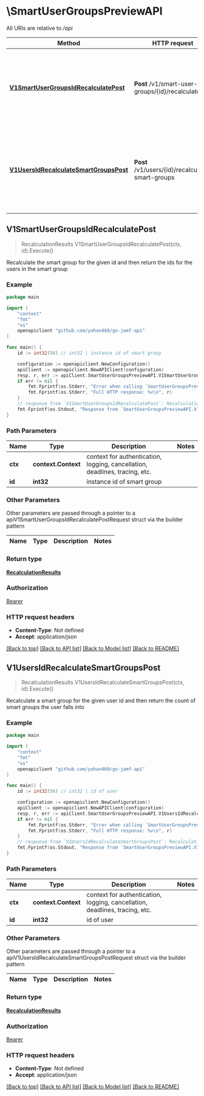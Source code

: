 # \SmartUserGroupsPreviewAPI

All URIs are relative to */api*

Method | HTTP request | Description
------------- | ------------- | -------------
[**V1SmartUserGroupsIdRecalculatePost**](SmartUserGroupsPreviewAPI.md#V1SmartUserGroupsIdRecalculatePost) | **Post** /v1/smart-user-groups/{id}/recalculate | Recalculate the smart group for the given id and then return the ids for the users in the smart group 
[**V1UsersIdRecalculateSmartGroupsPost**](SmartUserGroupsPreviewAPI.md#V1UsersIdRecalculateSmartGroupsPost) | **Post** /v1/users/{id}/recalculate-smart-groups | Recalculate a smart group for the given user id and then return the count of smart groups the user falls into 



## V1SmartUserGroupsIdRecalculatePost

> RecalculationResults V1SmartUserGroupsIdRecalculatePost(ctx, id).Execute()

Recalculate the smart group for the given id and then return the ids for the users in the smart group 



### Example

```go
package main

import (
    "context"
    "fmt"
    "os"
    openapiclient "github.com/yohan460/go-jamf-api"
)

func main() {
    id := int32(56) // int32 | instance id of smart group

    configuration := openapiclient.NewConfiguration()
    apiClient := openapiclient.NewAPIClient(configuration)
    resp, r, err := apiClient.SmartUserGroupsPreviewAPI.V1SmartUserGroupsIdRecalculatePost(context.Background(), id).Execute()
    if err != nil {
        fmt.Fprintf(os.Stderr, "Error when calling `SmartUserGroupsPreviewAPI.V1SmartUserGroupsIdRecalculatePost``: %v\n", err)
        fmt.Fprintf(os.Stderr, "Full HTTP response: %v\n", r)
    }
    // response from `V1SmartUserGroupsIdRecalculatePost`: RecalculationResults
    fmt.Fprintf(os.Stdout, "Response from `SmartUserGroupsPreviewAPI.V1SmartUserGroupsIdRecalculatePost`: %v\n", resp)
}
```

### Path Parameters


Name | Type | Description  | Notes
------------- | ------------- | ------------- | -------------
**ctx** | **context.Context** | context for authentication, logging, cancellation, deadlines, tracing, etc.
**id** | **int32** | instance id of smart group | 

### Other Parameters

Other parameters are passed through a pointer to a apiV1SmartUserGroupsIdRecalculatePostRequest struct via the builder pattern


Name | Type | Description  | Notes
------------- | ------------- | ------------- | -------------


### Return type

[**RecalculationResults**](RecalculationResults.md)

### Authorization

[Bearer](../README.md#Bearer)

### HTTP request headers

- **Content-Type**: Not defined
- **Accept**: application/json

[[Back to top]](#) [[Back to API list]](../README.md#documentation-for-api-endpoints)
[[Back to Model list]](../README.md#documentation-for-models)
[[Back to README]](../README.md)


## V1UsersIdRecalculateSmartGroupsPost

> RecalculationResults V1UsersIdRecalculateSmartGroupsPost(ctx, id).Execute()

Recalculate a smart group for the given user id and then return the count of smart groups the user falls into 



### Example

```go
package main

import (
    "context"
    "fmt"
    "os"
    openapiclient "github.com/yohan460/go-jamf-api"
)

func main() {
    id := int32(56) // int32 | id of user

    configuration := openapiclient.NewConfiguration()
    apiClient := openapiclient.NewAPIClient(configuration)
    resp, r, err := apiClient.SmartUserGroupsPreviewAPI.V1UsersIdRecalculateSmartGroupsPost(context.Background(), id).Execute()
    if err != nil {
        fmt.Fprintf(os.Stderr, "Error when calling `SmartUserGroupsPreviewAPI.V1UsersIdRecalculateSmartGroupsPost``: %v\n", err)
        fmt.Fprintf(os.Stderr, "Full HTTP response: %v\n", r)
    }
    // response from `V1UsersIdRecalculateSmartGroupsPost`: RecalculationResults
    fmt.Fprintf(os.Stdout, "Response from `SmartUserGroupsPreviewAPI.V1UsersIdRecalculateSmartGroupsPost`: %v\n", resp)
}
```

### Path Parameters


Name | Type | Description  | Notes
------------- | ------------- | ------------- | -------------
**ctx** | **context.Context** | context for authentication, logging, cancellation, deadlines, tracing, etc.
**id** | **int32** | id of user | 

### Other Parameters

Other parameters are passed through a pointer to a apiV1UsersIdRecalculateSmartGroupsPostRequest struct via the builder pattern


Name | Type | Description  | Notes
------------- | ------------- | ------------- | -------------


### Return type

[**RecalculationResults**](RecalculationResults.md)

### Authorization

[Bearer](../README.md#Bearer)

### HTTP request headers

- **Content-Type**: Not defined
- **Accept**: application/json

[[Back to top]](#) [[Back to API list]](../README.md#documentation-for-api-endpoints)
[[Back to Model list]](../README.md#documentation-for-models)
[[Back to README]](../README.md)

